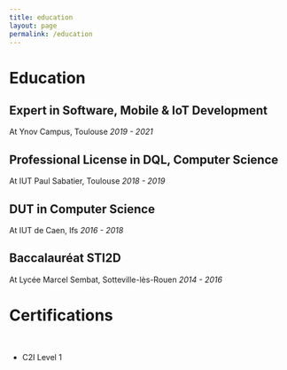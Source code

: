```yaml
---
title: education
layout: page
permalink: /education
---
```

# Education

## Expert in Software, Mobile & IoT Development
At Ynov Campus, Toulouse *2019 - 2021*

## Professional License in DQL, Computer Science
At IUT Paul Sabatier, Toulouse *2018 - 2019*

## DUT in Computer Science
At IUT de Caen, Ifs *2016 - 2018*

## Baccalauréat STI2D
At Lycée Marcel Sembat, Sotteville-lès-Rouen *2014 - 2016*
<br/>

# Certifications

<br/>

- C2I Level 1
